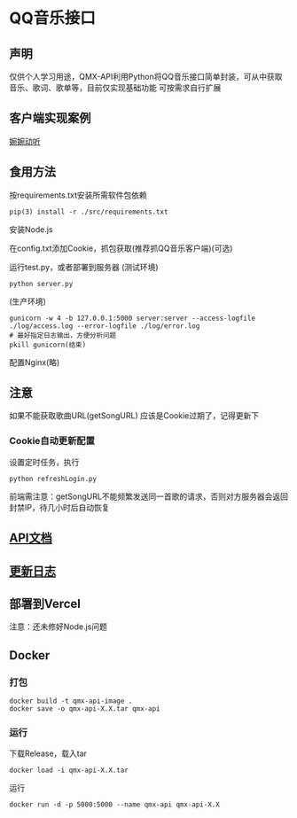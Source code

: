 # QQ音乐接口

## 声明
仅供个人学习用途，QMX-API利用Python将QQ音乐接口简单封装，可从中获取音乐、歌词、歌单等，目前仅实现基础功能 可按需求自行扩展
## 客户端实现案例
[婉婉动听](https://github.com/Chiu-xaH/WanwanDongting-Client)
## 食用方法
按requirements.txt安装所需软件包依赖
    
    pip(3) install -r ./src/requirements.txt

安装Node.js

在config.txt添加Cookie，抓包获取(推荐抓QQ音乐客户端)(可选)

运行test.py，或者部署到服务器
(测试环境)
    
    python server.py
(生产环境)
    
    gunicorn -w 4 -b 127.0.0.1:5000 server:server --access-logfile ./log/access.log --error-logfile ./log/error.log
    # 最好指定日志输出，方便分析问题
    pkill gunicorn(结束)
配置Nginx(略)
## 注意
如果不能获取歌曲URL(getSongURL) 应该是Cookie过期了，记得更新下
### Cookie自动更新配置
设置定时任务，执行
```
python refreshLogin.py
```
前端需注意：getSongURL不能频繁发送同一首歌的请求，否则对方服务器会返回封禁IP，待几小时后自动恢复

## [API文档](./md/API.md)
## [更新日志](./md/UPDATE.md)

## 部署到Vercel
注意：还未修好Node.js问题
## Docker
### 打包
```
docker build -t qmx-api-image .
docker save -o qmx-api-X.X.tar qmx-api
```
### 运行
下载Release，载入tar
```
docker load -i qmx-api-X.X.tar
```
运行
```
docker run -d -p 5000:5000 --name qmx-api qmx-api-X.X
```

